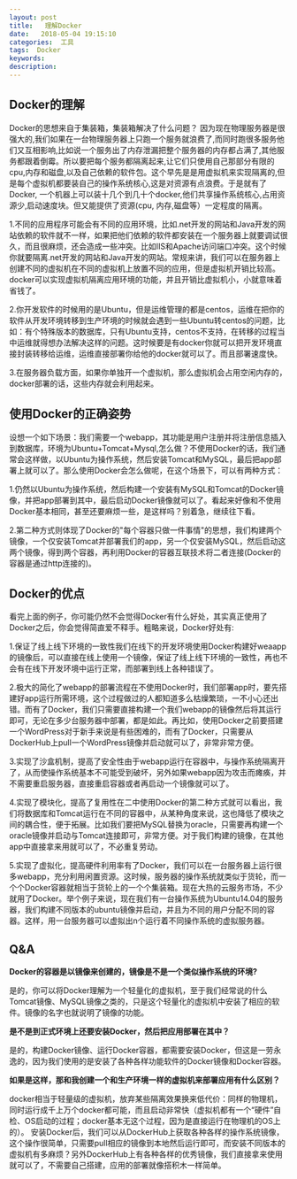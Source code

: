 ```yaml
---
layout: post
title:   理解Docker
date:   2018-05-04 19:15:10
categories:  工具
tags:  Docker
keywords: 
description: 
---
```


## Docker的理解

Docker的思想来自于集装箱，集装箱解决了什么问题？
因为现在物理服务器是很强大的,我们如果在一台物理服务器上只跑一个服务就浪费了,而同时跑很多服务他们又互相影响,比如说一个服务出了内存泄漏把整个服务器的内存都占满了,其他服务都跟着倒霉。所以要把每个服务都隔离起来,让它们只使用自己那部分有限的cpu,内存和磁盘,以及自己依赖的软件包。这个早先是是用虚拟机来实现隔离的,但是每个虚拟机都要装自己的操作系统核心,这是对资源有点浪费。于是就有了Docker, 一个机器上可以装十几个到几十个docker,他们共享操作系统核心,占用资源少,启动速度块。但又能提供了资源(cpu, 内存,磁盘等）一定程度的隔离。

1.不同的应用程序可能会有不同的应用环境，比如.net开发的网站和Java开发的网站依赖的软件就不一样，如果把他们依赖的软件都安装在一个服务器上就要调试很久，而且很麻烦，还会造成一些冲突。比如IIS和Apache访问端口冲突。这个时候你就要隔离.net开发的网站和Java开发的网站。常规来讲，我们可以在服务器上创建不同的虚拟机在不同的虚拟机上放置不同的应用，但是虚拟机开销比较高。docker可以实现虚拟机隔离应用环境的功能，并且开销比虚拟机小，小就意味着省钱了。

2.你开发软件的时候用的是Ubuntu，但是运维管理的都是centos，运维在把你的软件从开发环境转移到生产环境的时候就会遇到一些Ubuntu转centos的问题，比如：有个特殊版本的数据库，只有Ubuntu支持，centos不支持，在转移的过程当中运维就得想办法解决这样的问题。这时候要是有docker你就可以把开发环境直接封装转移给运维，运维直接部署你给他的docker就可以了。而且部署速度快。

3.在服务器负载方面，如果你单独开一个虚拟机，那么虚拟机会占用空闲内存的，docker部署的话，这些内存就会利用起来。

## 使用Docker的正确姿势
设想一个如下场景：我们需要一个webapp，其功能是用户注册并将注册信息插入到数据库，环境为Ubuntu+Tomcat+Mysql,怎么做？不使用Docker的话，我们通常会这样做，以Ubuntu为操作系统，然后安装Tomcat和MySQL，最后把app部署上就可以了。那么使用Docker会怎么做呢，在这个场景下，可以有两种方式：

1.仍然以Ubuntu为操作系统，然后构建一个安装有MySQL和Tomcat的Docker镜像，并把app部署到其中，最后启动Docker镜像就可以了。看起来好像和不使用Docker基本相同，甚至还要麻烦一些，是这样吗？别着急，继续往下看。

2.第二种方式则体现了Docker的"每个容器只做一件事情"的思想，我们构建两个镜像，一个仅安装Tomcat并部署我们的app，另一个仅安装MySQL，然后启动这两个镜像，得到两个容器，再利用Docker的容器互联技术将二者连接(Docker的容器是通过http连接的)。

## Docker的优点

看完上面的例子，你可能仍然不会觉得Docker有什么好处，其实真正使用了Docker之后，你会觉得简直爱不释手。粗略来说，Docker好处有:

1.保证了线上线下环境的一致性我们在线下的开发环境使用Docker构建好weaapp的镜像后，可以直接在线上使用一个镜像，保证了线上线下环境的一致性，再也不会有在线下开发环境中运行正常，而部署到线上各种错误了。

2.极大的简化了webapp的部署流程在不使用Docker时，我们部署app时，要先搭建好app运行所需环境，这个过程做过的人都知道多么枯燥繁琐，一不小心还出错。而有了Docker，我们只需要直接构建一个我们webapp的镜像然后将其运行即可，无论在多少台服务器中部署，都是如此。再比如，使用Docker之前要搭建一个WordPress对于新手来说是有些困难的，而有了Docker，只需要从DockerHub上pull一个WordPress镜像并启动就可以了，非常非常方便。

3.实现了沙盒机制，提高了安全性由于webapp运行在容器中，与操作系统隔离开了，从而使操作系统基本不可能受到破坏，另外如果webapp因为攻击而瘫痪，并不需要重启服务器，直接重启容器或者再启动一个镜像就可以了。

4.实现了模块化，提高了复用性在二中使用Docker的第二种方式就可以看出，我们将数据库和Tomcat运行在不同的容器中，从某种角度来说，这也降低了模块之间的耦合性，便于拓展。比如我们要把MySQL替换为oracle，只需要再构建一个oracle镜像并启动与Tomcat连接即可，非常方便。对于我们构建的镜像，在其他app中直接拿来用就可以了，不必重复劳动。

5.实现了虚拟化，提高硬件利用率有了Docker，我们可以在一台服务器上运行很多webapp，充分利用闲置资源。这时候，服务器的操作系统就类似于货轮，而一个个Docker容器就相当于货轮上的一个个集装箱。现在大热的云服务市场，不少就用了Docker。举个例子来说，现在我们有一台操作系统为Ubuntu14.04的服务器，我们构建不同版本的ubuntu镜像并启动，并且为不同的用户分配不同的容器。这样，用一台服务器可以虚拟出n个运行着不同操作系统的虚拟服务器。

## Q&A

**Docker的容器是以镜像来创建的，镜像是不是一个类似操作系统的环境?**

是的，你可以将Docker理解为一个轻量化的虚拟机，至于我们经常说的什么Tomcat镜像、MySQL镜像之类的，只是这个轻量化的虚拟机中安装了相应的软件。镜像的名字也就说明了镜像的功能。

**是不是到正式环境上还要安装Docker，然后把应用部署在其中？**

是的，构建Docker镜像、运行Docker容器，都需要安装Docker，但这是一劳永逸的，因为我们使用的是安装了各种各样功能软件的Docker镜像和Docker容器。

**如果是这样，那和我创建一个和生产环境一样的虚拟机来部署应用有什么区别？**

docker相当于轻量级的虚拟机，放弃某些隔离效果换来低代价：同样的物理机，同时运行成千上万个docker都可能，而且启动非常快（虚拟机都有一个“硬件”自检、OS启动的过程；docker基本无这个过程，因为是直接运行在物理机的OS上的）。
安装Docker后，我们可以从DockerHub上获取各种各样的操作系统镜像，这个操作很简单，只需要pull相应的镜像到本地然后运行即可，而安装不同版本的虚拟机有多麻烦？另外DockerHub上有各种各样的优秀镜像，我们直接拿来使用就可以了，不需要自己搭建，应用的部署就像搭积木一样简单。



